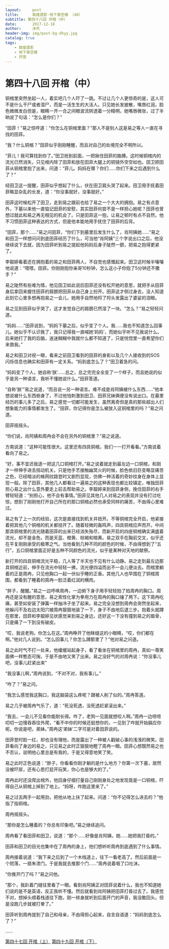 ```yaml
---
layout:     post
title:      敦煌遗影·地下悬空楼 （48）
subtitle: 第四十八回 开棺（中）
date:       2017-12-18
author:     沐杰
header-img: img/post-bg-dhyy.jpg
catalog: true
tags:
    - 敦煌遗影
    - 地下悬空楼
    - 开馆
---
```

# 第四十八回 开棺（中）

铜棺里突然坐起一人，着实吧几个人吓了一跳。不过让几个人更惊奇的是，这人可不是什么干尸或者湿尸，而是一活生生的大活人。只见她长发披散，嘴唇红润，脸色微微发白但是，眼睛一开一合之间眼波流转透着一分精明，她嘴唇微张，过了半晌说了句话：“怎么是你们？”

“田菲！”易之惊呼道：“你怎么在铜棺里面？”那人不是别人这是易之等人一直在寻找的田菲。

“我？什么铜棺？”田菲似乎刚刚睡醒，而且对自己的处境完全不明所以。

“菲儿！我可算找到你了。”田卫抢到前面，一把揪住田菲的胳膊。这时候铜棺内的流光已然消失，只见棺内除了田菲和放在田菲大腿上的铜镜外空空如也。田卫把田菲从铜棺里抱了出来，问道：“菲儿。妈妈在哪？你们……你们下来之后遇到什么了？”

经田卫这一提醒，田菲似乎想起了什么，伏在田卫肩头哭了起来。田卫用手抚着田菲略显杂乱的长发，道：“你没事就好，没事就好。”

田菲这时候松开了田卫，走到易之跟前也给了易之一个大大的拥抱。易之有点意外，下墓以来他一直惦记田菲的安慰，其实田菲何尝不是一样担心她呢？田菲也曾想过就此和易之再无相见的机会了。只是田菲这一抱，让易之顿时有点不自然，他不习惯田菲这种表达的方式，但是他本能地用手抚住了田菲的后背。

“田菲，那个……”易之问田菲，“你们下到墓里后发生什么了，肖阿姨她……”易之和田卫一样想问问到底田菲经历了什么，可当他“肖阿姨”三个字说出口之后，他没继续说下去就，因为田菲听到易之提起他妈妈后身子陡然一颤，把易之抱得更紧了。

李靓婷看着还在拥抱着的易之和田菲两人，不自觉也感慨起来。田卫这时候半嚷嚷地说道：“喂喂，田菲。你刚刚抱你亲哥10秒钟，怎么这小子你抱了5分钟还不撒手？”

易之陡然有些难为情，他见田卫如此说后田菲还没有松开她的意思，就把手从田菲身后拿回来握住田菲的肩膀把田菲从自己身上扮开。田菲这才侧过身去，没人知道此刻它心里多想再抱易之一会儿，她用手自然地捋了捋头发露出了婆娑的泪眼。

易之见到田菲似乎哭了，这才发觉自己的肩膀已然湿了一块。“怎么？”易之轻轻问道。

“妈妈……”田菲说到，“妈妈下墓之后，似乎变了个人。我……我也不知道怎么回事儿。她似乎不认识我了，我只记得我一直喊她‘妈妈’，而她似乎听不见我说什么。后来她打了我的后脑，迷迷糊糊中我就什么都不知道了，只是恍惚里一直希望你们来救我。”

易之和田卫对视一眼，看来之前田卫看到的田菲的身影以及几个人接收到的SOS闪烁信息也确实和田菲有一定关系。“妈到底怎么了？”田卫着急的问。

“妈妈变了个人，她自称‘朕’……总之，总之完完全全变了一个样子。而且她说的似乎是另一种语言，我听不懂她说什么。”田菲答道。

“自称‘朕’”易之说道，“而且说一另一种语言。难不成是肖阿姨被什么东西……”他本想说被什么东西俯身了，不过他怕刺激到田卫、田菲兄妹俩便没有说出口。在墓里经历的事儿多了之后，易之感觉一切都可能发生，虽然离奇但是真的那些超出人们想象能力的事情都发生了。“田菲，你记得你是怎么被放入这铜棺里的吗？”易之问道。

田菲摇摇头。

“你们说，肖阿姨和周冉会不会在另外的铜棺里？”易之说道。

方南说道：“这种可能性很大。这里还有四具铜棺，我们一一打开看看。”方南说着看向了易之。

“好，事不宜迟我逐一把这几口铜棺打开。”易之说着就走到最左边一口铜棺，和刚才一样伸手进去扭动机关。只是他手艺接触幽冥火的时候，脸色依旧巨变略显痛苦之色，已经暗淡的蛛网纹路登时又剧烈显现，仿佛一种活着的奇妙纹身在身体上显现一般。除了田菲，其他几人都看过一遍易之的这种表现也都比较镇定，唯独田菲担心易之出什么意外要走上前去帮助易之。李靓婷来到田菲身侧，挽住田菲的右手臂轻轻道：“别担心，他不会有事情。”田菲见其他几人对易之的表现并没有打过吃惊，想到了刚刚他打开自己所在的那口铜棺必然也承受同样的痛苦，不由得心里难过。

易之有了上一次的经验，这次是直接找到机关并扭开。不等铜棺完全开启，他紧接着把其他几个铜棺的机关都扭开了。随着轻微的轰鸣声，四具铜棺应声而开。中间那具铜棺里的流光随着田菲的出来已经消失殆尽，而新开启的四座铜棺确实满盛着流光，却不是金色，而是天蓝、橙黄、棕褐和暗黄。易之双手在胸前交叉，似乎还在平复刚刚承受的极寒之气。当他看到几种不同的颜色的时候，不由得想到了“五行”，五口铜棺里面正好是五种不同颜色的流光，似乎是某种对天地的献祭。

新打开的四具铜棺流光平稳，几人等了半天也不见有什么动静。易之走到最左边那具铜棺近前，伸手在流光中轻轻一拂，流光便四溢而出不一会儿便淡去。而棺里躺着的正是周冉，只见他胸口一起一伏似乎睡的正香。其他几人也早围在了铜棺周围，都看到了睡着的周冉一脸泛着红润的横肉。

“胖子，醒醒。”易之一边呼唤周冉，一边俯下身子用手轻轻拍了拍周冉的胸口。周冉还是没有醒的意思，易之索性化掌为拳用力在周冉的胸口锤了两下。这下周冉吃痛，甚至如安装了弹簧一样抽冷子坐了起来。易之完全没想到周冉会突然坐起来，他躲闪不及右边太阳穴被周冉狠狠地装了一下，身子不由地后退三步。抱着头就蹲在那里，田菲和李靓婷见状感觉来到易之身边，还好这一下没有撞到易之的眉骨，只是痛了一下到没有破皮。

“哎，我说老狗。你怎么在这。”周冉睁开了他眯缝这的小眼睛，“哎，你们都在啊。”他对几人说到。“怎么回事儿？你怎么蹲那里了？”他对易之问道。

易之此时气不打一处来，他缓缓站起身子，看了看坐在铜棺里的周冉，真如一尊笑面佛一样憨态可掬，于是不由地又笑了出来。易之没好气的对周冉说：“你没事儿吧，没事儿赶紧出来”

“我没事儿啊，”周冉说到，“不对不对，我有事儿。”

“咋了？”易之问。

“我怎么感觉我这胸口，我这脑袋这么疼呢？跟被人削了似的。”周冉答道。

易之几乎被周冉气乐了，道：“死没死透，没死透赶紧滚出来。”

“我去，一会儿不见看你能耐长得。咋了，老狗一见面就想咬人啊。”周冉一边唠唠叨叨一边慢吞吞往外爬，“看不中你的时候还挺想你的，一见到了咋就开始膈应你呢。你说是吧，弟妹。”周冉这‘弟妹’二字可是对着田菲说的。

田菲登时脸一红，却也没有理他，而是露出了一种被人戳破心事的浅浅的微笑。田菲看向了身边的易之，只见易之此时正狠狠地瞪了周冉一眼。田菲心想既然易之也不否认，说明他心里总是有我的，于是又得意地笑了笑。

易之此时正色说道：“胖子，你看看你刚才躺的是什么地方？你第一次下墓，居然没被吓尿，还有心思打屁开玩笑，你心也是够大的了。”

周冉此时还没爬出棺外，他回身仔细打量自己刚刚身处之地发现竟是一口铜棺，吓得自己从铜棺上掉到了地上。“妈呀，咋跑这里来了。”

易之过去两手一起用劲，把他从地上扶了起来。问道：“你不记得怎么进去的？”他指了指铜棺。

周冉摇摇头。

“那你是怎么睡着的？你总有印象吧。”易之继续追问。

周冉看了看田菲和田卫，说道：“那个……好像是肖阿姨，她……她把我打昏的。”

田菲和田卫的目光也集中在了周冉的身上，他们想听听周冉到底遇到了什么事情。

周冉接着说道：“我下来之后到了一个木栈道上，往下一看老高了。然后前面是一个院落，一扇朱漆门。于是我就去推那个门……”周冉说着咽了口吐沫。

“你推开门了吗？”易之问他。

“那个，我趴着门缝往里看了一眼。看到肖阿姨正对田菲说着什么，我也不知道她们说的是不是英语，反正我听不懂。然后就看到肖阿姨把田菲打昏过去了。我感觉不对，想掉头顺着栈道往下跑，刚一转身就听到后面开门的声音，我没敢回头。但是没跑几步就被打晕了。”

田菲听到周冉提到了自己和母亲，不由得担心起来，自言自语道：“妈妈到底怎么了？”

……


[第四十七回 开棺（上）](http://www.jianshu.com/p/265aea98d754)
[第四十九回 开棺（下）](http://www.jianshu.com/p/336f926e622c)
